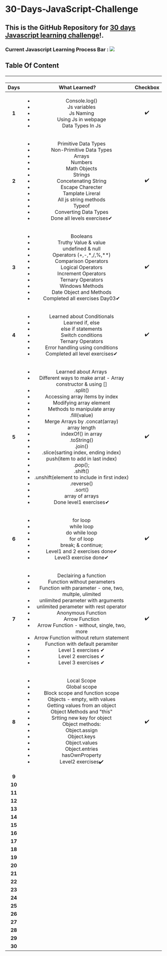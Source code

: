 # 30-Days-JavaScript-Challenge

## This is the GitHub Repository for [30 days Javascript learning challenge](https://30dayjavascript.js.org/)!.

### Current Javascript Learning Process Bar : ![](https://geps.dev/progress/24)

## Table Of Content<hr>

| **Days** | **What Learned?** | **Checkbox** |
|:--------:|:-----------------:|:------------:|
| **1**    |        <ul><li>Console.log()</li><li>Js variables</li><li>Js Naming</li><li>Using Js in webpage</li><li>Data Types In Js</li></ul>           |   :heavy_check_mark:         |
| **2**    |  <ul><li>Primitive Data Types</li><li>Non-Primitive Data Types</li><li>Arrays</li><li>Numbers</li><li>Math Objects</li><li>Strings</li><li>Concetenating String</li><li>Escape Charecter</li><li>Tamplate Lireral</li><li>All js string methods</li><li>Typeof</li><li>Converting Data Types</li><li>Done all levels exercises✔</li></ul>                 |:heavy_check_mark:            |
| **3**    |  <ul><li>Booleans</li><li>Truthy Value & value</li><li>undefined & null</li><li>Operators (+,-,*,/,%,**)</li><li>Comparison Operators</li><li>Logical Operators</li><li>Increment Operators</li><li>Ternary Operators</li><li>Windows Methods</li><li>Date Object and Methods</li><li>Completed all exercises Day03✔</li></ul>                 |:heavy_check_mark:            |
| **4**    |  <ul><li>Learned about Conditionals</li><li>Learned if, else</li><li>else if statements</li><li>Switch conditions</li><li>Ternary Operators</li><li>Error handling using conditions</li><li>Completed all level exercises✔</li></ul>                 | :heavy_check_mark:           |
| **5**    |  <ul><li>Learned about Arrays</li><li>Different ways to make arrat - Array constructor & using []</li><li>.split()</li><li>Accessing array items by index</li><li>Modifying array element</li><li>Methods to manipulate array</li><li>.fill(value)</li><li>Merge Arrays by .concat(array)</li><li>array length</li><li>indexOf() in array</li><li>.toString()</li><li>.join()</li><li>.slice(sarting index, ending index)</li><li>push(item to add in last index)</li><li>.pop();</li><li>.shift()</li><li>.unshift(element to include in first index)</li><li>.reverse()</li><li>.sort()</li><li>array of arrays</li><li>Done level1 exercises✔</li></ul>                 |  :heavy_check_mark:          |
| **6**    | <ul><li>for loop</li><li>while loop</li><li>do while loop</li><li>for of loop</li><li>break; & continue;</li><li>Level1 and 2 exercises done✔</li><li>Level3 exercise done✔</li></ul>                  |  :heavy_check_mark:          |
| **7**    |  <ul><li>Declairing a function</li><li>Function without perameters</li><li>Function with parameter - one, two, multple, ulimited</li><li>unlimited perameter with arguments</li><li>unlimited perameter with rest operator</li><li>Anonymous Function</li><li>Arrow Function</li><li>Arrow Function - without, single, two, more </li><li>Arrow Function without return statement</li><li>Function with default peramiter</li><li>Level 1 exercises ✔</li><li>Level 2 exercises ✔</li><li>Level 3 exercises ✔</li></ul>                 |  :heavy_check_mark:          |
| **8**    |  <ul><li>Local Scope</li><li>Global scope</li><li>Block scope and function scope</li><li>Objects - empty, with values</li><li>Getting values from an object</li><li>Object Methods and "this"</li><li>Srtting new key for object</li><li>Object methods:</li><li>Object.assign</li><li>Object.keys</li><li>Object.values</li><li>Object.entries</li><li>hasOwnProperty</li><li>Level2 exercises✔️</li></ul>                 |  :heavy_check_mark:            |
| **9**    |                   |            |
| **10**   |                   |            |
| **11**   |                   |            |
| **12**   |                   |            |
| **13**   |                   |            |
| **14**   |                   |            |
| **15**   |                   |            |
| **16**   |                   |            |
| **17**   |                   |            |
| **18**   |                   |            |
| **19**   |                   |            |
| **20**   |               |          |
| **21**   |               |          |
| **22**   |               |          |
| **23**   |               |          |
| **24**   |               |          |
| **25**   |               |          |
| **26**   |               |          |
| **27**   |               |          |
| **28**   |               |          |
| **29**   |               |          |
| **30**   |               |          |
